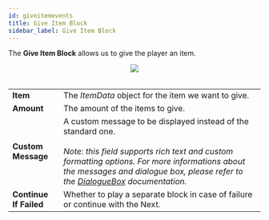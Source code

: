 ```yaml
---
id: giveitemevents
title: Give Item Block
sidebar_label: Give Item Block
---
```


The **Give Item Block** allows us to give the player an item.

<center><img src="/img/blocks/giveitemblock.png" /></center>
<br />
<table>
    <tr>
        <td><b>Item</b></td><td>The <i>ItemData</i> object for the item we want to give. 
        </td>
    </tr>
    <tr>
        <td><b>Amount</b></td><td>The amount of the items to give.</td>
    </tr>
    <tr>
        <td><b>Custom Message</b></td><td>A custom message to be displayed instead of the standard one.<br/><br/><i>Note: this field supports rich text and custom formatting options. For more informations about the messages and dialogue box, please refer to the <a href="dialogueevents">DialogueBox</a> documentation.</i> </td>
    </tr>
    <tr>
        <td><b>Continue If Failed</b></td><td>Whether to play a separate block in case of failure or continue with the Next.</td>
    </tr>
</table>